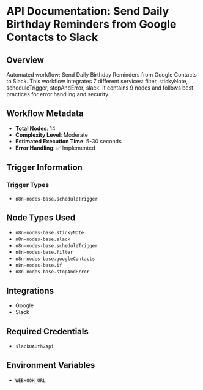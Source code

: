 # API Documentation: Send Daily Birthday Reminders from Google Contacts to Slack

## Overview
Automated workflow: Send Daily Birthday Reminders from Google Contacts to Slack. This workflow integrates 7 different services: filter, stickyNote, scheduleTrigger, stopAndError, slack. It contains 9 nodes and follows best practices for error handling and security.

## Workflow Metadata
- **Total Nodes**: 14
- **Complexity Level**: Moderate
- **Estimated Execution Time**: 5-30 seconds
- **Error Handling**: ✅ Implemented

## Trigger Information
### Trigger Types
- `n8n-nodes-base.scheduleTrigger`

## Node Types Used
- `n8n-nodes-base.stickyNote`
- `n8n-nodes-base.slack`
- `n8n-nodes-base.scheduleTrigger`
- `n8n-nodes-base.filter`
- `n8n-nodes-base.googleContacts`
- `n8n-nodes-base.if`
- `n8n-nodes-base.stopAndError`

## Integrations
- Google
- Slack

## Required Credentials
- `slackOAuth2Api`

## Environment Variables
- `WEBHOOK_URL`
